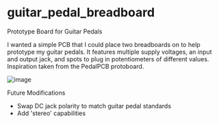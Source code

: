 # guitar_pedal_breadboard
Prototype Board for Guitar Pedals


I wanted a simple PCB that I could place two breadboards on to help prototype my guitar pedals. 
It features multiple supply voltages, an input and output jack, and spots to plug in potentiometers of different values. 
Inspiration taken from the PedalPCB protoboard.

![image](https://github.com/parkernye/guitar_pedal_breadboard/assets/38089344/4d294d20-f4e6-4829-8dba-f024db0cc02e)

Future Modifications
- Swap DC jack polarity to match guitar pedal standards
- Add 'stereo' capabilities


